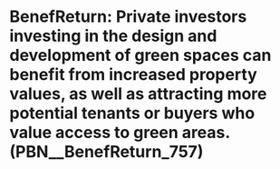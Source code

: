 # BenefReturn: __Private investors investing in the design and development of green spaces can benefit from increased property values, as well as attracting more potential tenants or buyers who value access to green areas.__ (PBN__BenefReturn_757)


